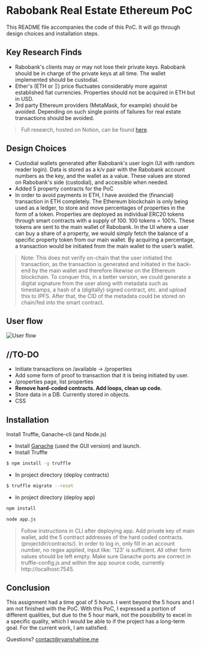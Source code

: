 # Rabobank Real Estate Ethereum PoC

This README file accompanies the code of this PoC. It will go through design choices and installation steps.

## Key Research Finds
- Rabobank's clients may or may not lose their private keys. Rabobank should be in charge of the private keys at all time. The wallet implemented should be custodial.
- Ether's (ETH or Ξ) price fluctuates considerably more against established fiat currencies. Properties should not be acquired in ETH but in USD. 
- 3rd party Ethereum providers (MetaMask, for example) should be avoided. Depending on such single points of failures for real estate transactions should be avoided.

> Full research, hosted on Notion, can be found [here](https://adaptive-afternoon-a8b.notion.site/Rabobank-Blockchain-Assignment-01cc04db97da4a7b8807844a7bea704f).
 


## Design Choices
- Custodial wallets generated after Rabobank's user login (UI with random reader login). Data is stored as a k/v pair with the Rabobank account numbers as the key, and the wallet as a value. These values are stored on Rabobank's side (custodial), and accessible when needed.
- Added 5 property contracts for the PoC
- In order to avoid payments in ETH, I have avoided the (financial) transaction  in ETH completely. The Ethereum blockchain is only being used as a ledger, to store and move percentages of properties in the form of a token.  Properties are deployed as individual ERC20 tokens through smart contracts with a supply of 100. 100 tokens = 100%. These tokens are sent to the main wallet of Rabobank. In the UI where a user can buy a share of a property, we would simply fetch the balance of a specific property token from our main wallet. By acquiring a percentage, a transaction would be initiated from the main wallet to the user’s wallet.
>Note: This does not verify on-chain that the user initiated the transaction, as the transaction is generated and initiated in the back-end by the main wallet and therefore likewise on the Ethereum blockchain. To conquer this, in a better version, we could generate a digital signature from the user along with metadata such as timestamps, a hash of a (digitally) signed contract, etc. and upload this to IPFS. After that, the CID of the metadata could be stored on chain/fed into the smart contract.

## User flow
![User flow](https://s3.us-west-2.amazonaws.com/secure.notion-static.com/1c9e1dd0-bd1e-41c5-82af-8d57e000aa52/Untitled_%282%29.jpg?X-Amz-Algorithm=AWS4-HMAC-SHA256&X-Amz-Credential=AKIAT73L2G45O3KS52Y5%2F20210818%2Fus-west-2%2Fs3%2Faws4_request&X-Amz-Date=20210818T143349Z&X-Amz-Expires=86400&X-Amz-Signature=73de2fc7f9c89eebd83afb01a04b4680ca0cfc6fa819210c9d4df7c72ba0ff1d&X-Amz-SignedHeaders=host&response-content-disposition=filename%20%3D%22Untitled_%282%29.jpg)

## //TO-DO
- Initiate transactions on /available -> /properties
- Add some form of proof to transaction that it is being initiated by user.
- /properties page, list properties
- **Remove hard-coded contracts. Add loops, clean up code.**
- Store data in a DB. Currently stored in objects.
- CSS


## Installation
Install Truffle, Ganache-cli (and Node.js)
- Install [Ganache](https://www.trufflesuite.com/ganache) (used the GUI version) and launch. 
- Install Truffle
```bash
$ npm install -g truffle
```
- In project directory (deploy contracts)
```bash
$ truffle migrate --reset
```
- In project directory (deploy app)
```bash
npm install
```
```bash
node app.js
```
> Follow instructions in CLI after deploying app. Add private key of main wallet, add the 5 contract addresses of the hard coded contracts. (projectdir/contracts/). In order to log in, only fill in an account number, no regex applied, input like: '123' is sufficient. All other form values should be left empty. Make sure Ganache ports are correct in truffle-config.js and within the app source code, currently http://localhost:7545.


## Conclusion
This assignment had a time goal of 5 hours. I went beyond the 5 hours and I am not finished with the PoC. With this PoC, I expressed a portion of different qualities, but due to the 5 hour mark, not the possibility to excel in a specific quality, which I would be able to if the project has a long-term goal. For the current work, I am satisfied.

Questions? contact@ryanshahine.me
